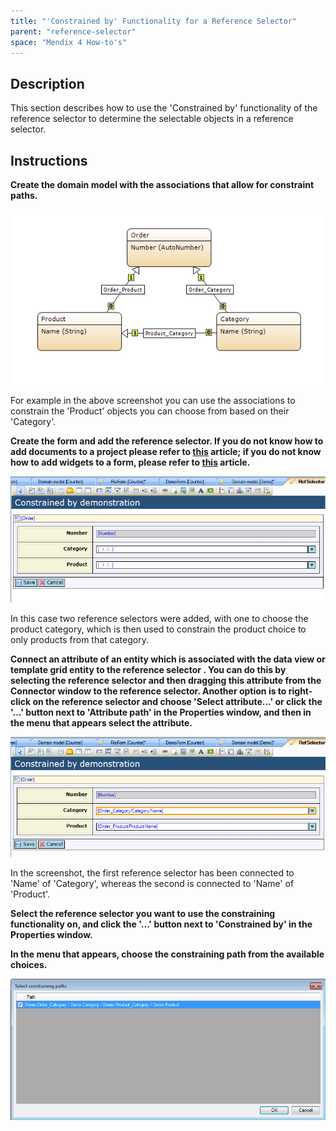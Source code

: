 ```yaml
---
title: "'Constrained by' Functionality for a Reference Selector"
parent: "reference-selector"
space: "Mendix 4 How-to's"
---
```

## Description

This section describes how to use the 'Constrained by' functionality of the reference selector to determine the selectable objects in a reference selector.

## Instructions

 **Create the domain model with the associations that allow for constraint paths.**

![](attachments/2621472/2752699.png)

For example in the above screenshot you can use the associations to constrain the 'Product' objects you can choose from based on their 'Category'.

 **Create the form and add the reference selector. If you do not know how to add documents to a project please refer to [this](add-documents-to-a-module) article; if you do not know how to add widgets to a form, please refer to [this](add-a-widget-to-a-form) article.**

![](attachments/2621472/2752701.png)

In this case two reference selectors were added, with one to choose the product category, which is then used to constrain the product choice to only products from that category.

 **Connect an attribute of an entity which is associated with the data view or template grid entity to the reference selector . You can do this by selecting the reference selector and then dragging this attribute from the Connector window to the reference selector. Another option is to right-click on the reference selector and choose 'Select attribute...' or click the '...' button next to 'Attribute path' in the Properties window, and then in the menu that appears select the attribute.**

![](attachments/2621472/2752694.png)

In the screenshot, the first reference selector has been connected to 'Name' of 'Category', whereas the second is connected to 'Name' of 'Product'.

 **Select the reference selector you want to use the constraining functionality on, and click the '...' button next to 'Constrained by' in the Properties window.**

 **In the menu that appears, choose the constraining path from the available choices.**

![](attachments/2621472/2752700.png)
